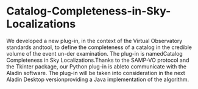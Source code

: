 # Catalog-Completeness-in-Sky-Localizations
We developed a new plug-in, in the context of the Virtual Observatory standards andtool, to define the completeness of a catalog in the credible volume of the event un-der examination.   The plug-in is namedCatalog Completeness in Sky Localizations.Thanks to the SAMP-VO protocol and the Tkinter package, our Python plug-in is ableto communicate with the Aladin software. The plug-in will be taken into consideration in the next Aladin Desktop versionproviding a Java implementation of the algorithm.
